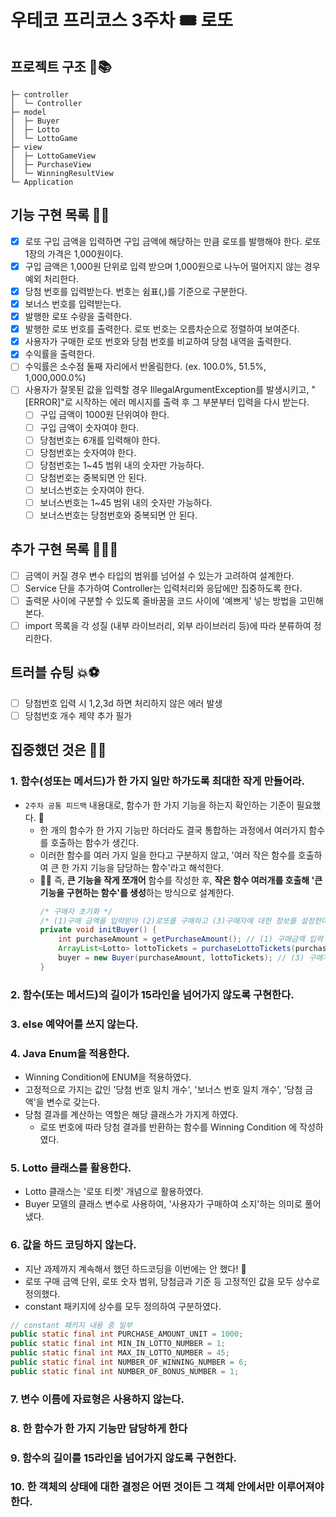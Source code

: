 # 우테코 프리코스 3주차 🎟️ 로또

## 프로젝트 구조 🥸📚
```text
├─ controller
│  └─ Controller
├─ model
│  ├─ Buyer
│  ├─ Lotto
│  └─ LottoGame
├─ view
│  ├─ LottoGameView
│  ├─ PurchaseView
│  └─ WinningResultView
└─ Application
```

## 기능 구현 목록 🥳🎈
- [x] 로또 구입 금액을 입력하면 구입 금액에 해당하는 만큼 로또를 발행해야 한다. 로또 1장의 가격은 1,000원이다.
- [x] 구입 금액은 1,000원 단위로 입력 받으며 1,000원으로 나누어 떨어지지 않는 경우 예외 처리한다.
- [x] 당첨 번호를 입력받는다. 번호는 쉼표(,)를 기준으로 구분한다.
- [x] 보너스 번호를 입력받는다.
- [x] 발행한 로또 수량을 출력한다.
- [x] 발행한 로또 번호를 출력한다. 로또 번호는 오름차순으로 정렬하여 보여준다.
- [x] 사용자가 구매한 로또 번호와 당첨 번호를 비교하여 당첨 내역을 출력한다.
- [x] 수익률을 출력한다. 
- [ ] 수익률은 소수점 둘째 자리에서 반올림한다. (ex. 100.0%, 51.5%, 1,000,000.0%)
- [ ] 사용자가 잘못된 값을 입력할 경우 IllegalArgumentException를 발생시키고, "[ERROR]"로 시작하는 에러 메시지를 출력 후 그 부분부터 입력을 다시 받는다.
  - [ ] 구입 금액이 1000원 단위여야 한다.
  - [ ] 구입 금액이 숫자여야 한다.
  - [ ] 당첨번호는 6개를 입력해야 한다.
  - [ ] 당첨번호는 숫자여야 한다.
  - [ ] 당첨번호는 1~45 범위 내의 숫자만 가능하다.
  - [ ] 당첨번호는 중복되면 안 된다.
  - [ ] 보너스번호는 숫자여야 한다.
  - [ ] 보너스번호는 1~45 범위 내의 숫자만 가능하다.
  - [ ] 보너스번호는 당첨번호와 중복되면 안 된다.

## 추가 구현 목록 🧝🏻‍🍀
- [ ] 금액이 커질 경우 변수 타입의 범위를 넘어설 수 있는가 고려하여 설계한다.
- [ ] Service 단을 추가하여 Controller는 입력처리와 응답에만 집중하도록 한다.
- [ ] 출력문 사이에 구분할 수 있도록 줄바꿈을 코드 사이에 '예쁘게' 넣는 방법을 고민해본다.
- [ ] import 목록을 각 성질 (내부 라이브러리, 외부 라이브러리 등)에 따라 분류하여 정리한다.

## 트러블 슈팅 💥⚽️
- [ ] 당첨번호 입력 시 1,2,3d 하면 처리하지 않은 에러 발생
- [ ] 당첨번호 개수 제약 추가 필가

## 집중했던 것은 🤔💭
### 1. 함수(성또는 메서드)가 한 가지 일만 하가도록 최대한 작게 만들어라.
- `2주차 공통 피드백` 내용대로, 함수가 한 가지 기능을 하는지 확인하는 기준이 필요했다. 👀
  - 한 개의 함수가 한 가지 기능만 하더라도 결국 통합하는 과정에서 여러가지 함수를 호출하는 함수가 생긴다.
  - 이러한 함수를 여러 가지 일을 한다고 구분하지 않고, '여러 작은 함수를 호출하여 큰 한 가지 기능을 담당하는 함수'라고 해석한다.
  - 🤜🏻 즉, **큰 기능을 작게 쪼개어** 함수를 작성한 후, **작은 함수 여러개를 호출해 '큰 기능을 구현하는 함수'를 생성**하는 방식으로 설계한다.
    ```java
    /* 구매자 초기화 */
    /* (1)구매 금액을 입력받아 (2)로또를 구매하고 (3)구매자에 대한 정보를 설정한다. */ 
    private void initBuyer() { 
        int purchaseAmount = getPurchaseAmount(); // (1) 구매금액 입력
        ArrayList<Lotto> lottoTickets = purchaseLottoTickets(purchaseAmount); // (2) 로또 구매
        buyer = new Buyer(purchaseAmount, lottoTickets); // (3) 구매자 객체 생성
    }
    ```

### 2. 함수(또는 메서드)의 길이가 15라인을 넘어가지 않도록 구현한다.

### 3. else 예약어를 쓰지 않는다.

### 4. Java Enum을 적용한다.
- Winning Condition에 ENUM을 적용하였다.
- 고정적으로 가지는 값인 '당첨 번호 일치 개수', '보너스 번호 일치 개수', '당첨 금액'을 변수로 갖는다.
- 당첨 결과를 계산하는 역할은 해당 클래스가 가지게 하였다.
  - 로또 번호에 따라 당첨 결과를 반환하는 함수를 Winning Condition 에 작성하였다.

### 5. Lotto 클래스를 활용한다.
- Lotto 클래스는 '로또 티켓' 개념으로 활용하였다.
- Buyer 모델의 클래스 변수로 사용하여, '사용자가 구매하여 소지'하는 의미로 풀어냈다.


### 6. 값을 하드 코딩하지 않는다.
- 지난 과제까지 계속해서 했던 하드코딩을 이번에는 안 했다! 🧚‍
- 로또 구매 금액 단위, 로또 숫자 범위, 당첨금과 기준 등 고정적인 값을 모두 상수로 정의했다.
- constant 패키지에 상수를 모두 정의하여 구분하였다.
```java
// constant 패키지 내용 중 일부
public static final int PURCHASE_AMOUNT_UNIT = 1000;
public static final int MIN_IN_LOTTO_NUMBER = 1;
public static final int MAX_IN_LOTTO_NUMBER = 45;
public static final int NUMBER_OF_WINNING_NUMBER = 6;
public static final int NUMBER_OF_BONUS_NUMBER = 1;
```

### 7. 변수 이름에 자료형은 사용하지 않는다.

### 8. 한 함수가 한 가지 기능만 담당하게 한다

### 9. 함수의 길이를 15라인을 넘어가지 않도록 구현한다.

### 10. 한 객체의 상태에 대한 결정은 어떤 것이든 그 객체 안에서만 이루어져야 한다.
